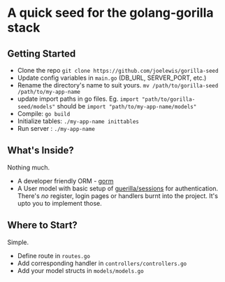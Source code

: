 # A quick seed for the golang-gorilla stack

## Getting Started

+ Clone the repo `git clone https://github.com/joelewis/gorilla-seed`
+ Update config variables in `main.go` (DB_URL, SERVER_PORT, etc.)
+ Rename the directory's name to suit yours. 
  `mv /path/to/gorilla-seed /path/to/my-app-name`
+ update import paths in go files.
  Eg. `import "path/to/gorilla-seed/models"` 
  should be `import "path/to/my-app-name/models"`
+ Compile: `go build`
+ Initialize tables: `./my-app-name inittables`
+ Run server : `./my-app-name`

## What's Inside?
Nothing much.
+ A developer friendly ORM - [gorm](https://github.com/jintzhu/gorm)
+ A User model with basic setup of [guerilla/sessions]() for authentication. There's *no* register, login pages or handlers burnt into the project. It's upto you to implement those.


## Where to Start?
Simple.
+ Define route in `routes.go`
+ Add corresponding handler in `controllers/controllers.go`
+ Add your model structs in `models/models.go`
